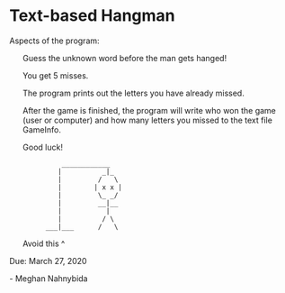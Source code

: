 <h1> Text-based Hangman </h1>
<p> Aspects of the program: </p>
<ul> Guess the unknown word before the man gets hanged! </ul>
<ul> You get 5 misses. </ul>
<ul> The program prints out the letters you have already missed. </ul>
<ul> After the game is finished, the program will write who won the game (user or computer)
and how many letters you missed to the text file GameInfo. </ul>
<ul> Good luck! </ul>
 
                 ____________  
                |          _|_
                |         /   \
                |        | x x |
                |         \_ _/
                |         __|__
                |           | 
                |          / \ 
             ___|___      /   \
<ul> Avoid this ^</ul>
<p>Due: March 27, 2020</p>
<p>- Meghan Nahnybida</p>
